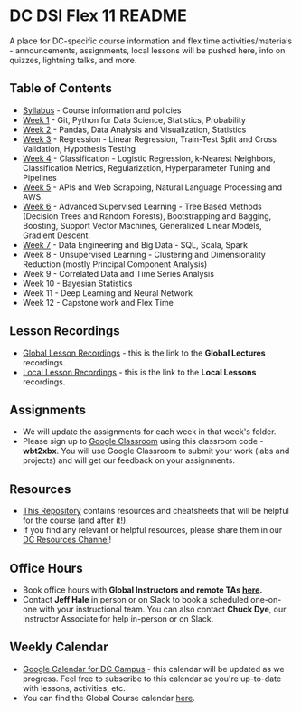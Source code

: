 # DC DSI Flex 11 README

A place for DC-specific course information and flex time activities/materials - announcements, assignments, local lessons will be pushed here, info on quizzes, lightning talks, and more.

## Table of Contents

-   [Syllabus](./Syllabus) - Course information and policies
-   [Week 1](./01-Week) - Git, Python for Data Science, Statistics, Probability
-   [Week 2](./02-Week) - Pandas, Data Analysis and Visualization, Statistics
-   [Week 3](./03-Week) - Regression - Linear Regression, Train-Test Split and Cross Validation, Hypothesis Testing
-   [Week 4](./04-Week) - Classification - Logistic Regression, k-Nearest Neighbors, Classification Metrics, Regularization, Hyperparameter Tuning and Pipelines
-   [Week 5](./05-Week) - APIs and Web Scrapping, Natural Language Processing and AWS.
-   [Week 6](./06-Week) - Advanced Supervised Learning - Tree Based Methods (Decision Trees and Random Forests), Bootstrapping and Bagging, Boosting, Support Vector Machines, Generalized Linear Models, Gradient Descent.
-   [Week 7](./07-Week) - Data Engineering and Big Data - SQL, Scala, Spark
-   Week 8 - Unsupervised Learning - Clustering and Dimensionality Reduction (mostly Principal Component Analysis)
-   Week 9 - Correlated Data and Time Series Analysis
-   Week 10 - Bayesian Statistics
-   Week 11 - Deep Learning and Neural Network
-   Week 12 - Capstone work and Flex Time

## Lesson Recordings

-   [Global Lesson Recordings](https://git.generalassemb.ly/DSI-US-11/course-info/blob/master/recordings.md) - this is the link to the **Global Lectures** recordings.
-   [Local Lesson Recordings](./recordings.md) - this is the link to the **Local Lessons** recordings.

## Assignments

-   We will update the assignments for each week in that week's folder.
- Please sign up to [Google Classroom](https://classroom.google.com/) using this classroom code - **wbt2xbx**. You will use Google Classroom to submit your work (labs and projects) and will get our feedback on your assignments.


## Resources

-   [This Repository](https://git.generalassemb.ly/AdiBro/Resources) contains resources and cheatsheets that will be helpful for the course (and after it!).
-   If you find any relevant or helpful resources, please share them in our [DC Resources Channel](https://ga-students.slack.com/archives/C0101AF3HV2)!

## Office Hours

- Book office hours with **Global Instructors and remote TAs [here](https://git.generalassemb.ly/DSI-US-11/course-info/wiki/Office-Hours).**
- Contact **Jeff Hale** in person or on Slack to book a scheduled one-on-one with your instructional team. You can also contact **Chuck Dye**, our Instructor Associate for help in-person or on Slack.

## Weekly Calendar

-   [Google Calendar for DC Campus](https://classroom.google.com/u/7/calendar/this-week/course/all) - this calendar will be updated as we progress. Feel free to subscribe to this calendar so you're up-to-date with lessons, activities, etc.
-   You can find the Global Course calendar [here](https://git.generalassemb.ly/DSI-US-11/course-info).

